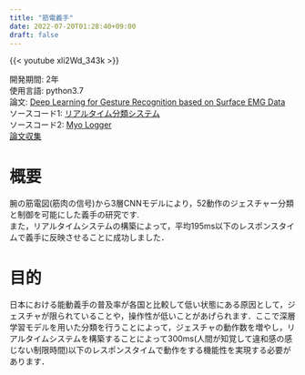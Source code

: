 ```yaml
---
title: "筋電義手"
date: 2022-07-20T01:28:40+09:00
draft: false
---
```

{{< youtube xli2Wd_343k >}}
  
開発期間: 2年  
使用言語: python3.7      
論文: [Deep Learning for Gesture Recognition based on Surface EMG Data](https://ieeexplore.ieee.org/document/9661533)  
ソースコード1: [リアルタイム分類システム](https://github.com/retact/real-time-myo)  
ソースコード2: [Myo Logger](https://github.com/retact/Myo-Logger)  
[論文収集](https://ps.retact.net/)  

# 概要  
腕の筋電図(筋肉の信号)から3層CNNモデルにより，52動作のジェスチャー分類と制御を可能にした義手の研究です.  
また，リアルタイムシステムの構築によって，平均195ms以下のレスポンスタイムで義手に反映させることに成功しました．  

# 目的
日本における能動義手の普及率が各国と比較して低い状態にある原因として，ジェスチャが限られていることや，操作性が低いことがあげられます．ここで深層学習モデルを用いた分類を行うことによって，ジェスチャの動作数を増やし，リアルタイムシステムを構築することによって300ms(人間が知覚して違和感の感じない制限時間)以下のレスポンスタイムで動作をする機能性を実現する必要があります．  


